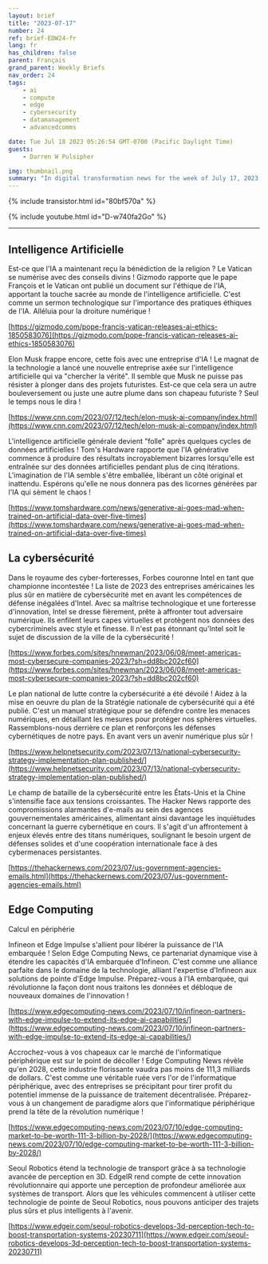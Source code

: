 ```yaml
---
layout: brief
title: "2023-07-17"
number: 24
ref: brief-EDW24-fr
lang: fr
has_children: false
parent: Français
grand_parent: Weekly Briefs
nav_order: 24
tags:
    - ai
    - compute
    - edge
    - cybersecurity
    - datamanagement
    - advancedcomms

date: Tue Jul 18 2023 05:26:54 GMT-0700 (Pacific Daylight Time)
guests:
    - Darren W Pulsipher

img: thumbnail.png
summary: "In digital transformation news for the week of July 17, 2023, Pope Francis offers guidance on AI ethics, Intel remains America&#39;s cyber fortress, and the edge computing market is set to soar!"
---
```


{% include transistor.html id="80bf570a" %}



{% include youtube.html id="D-w740fa2Go" %}

---

## Intelligence Artificielle

Est-ce que l'IA a maintenant reçu la bénédiction de la religion ? Le Vatican se numérise avec des conseils divins ! Gizmodo rapporte que le pape François et le Vatican ont publié un document sur l'éthique de l'IA, apportant la touche sacrée au monde de l'intelligence artificielle. C'est comme un sermon technologique sur l'importance des pratiques éthiques de l'IA. Alléluia pour la droiture numérique !

[https://gizmodo.com/pope-francis-vatican-releases-ai-ethics-1850583076](https://gizmodo.com/pope-francis-vatican-releases-ai-ethics-1850583076)

Elon Musk frappe encore, cette fois avec une entreprise d'IA ! Le magnat de la technologie a lancé une nouvelle entreprise axée sur l'intelligence artificielle qui va "chercher la vérité". Il semble que Musk ne puisse pas résister à plonger dans des projets futuristes. Est-ce que cela sera un autre bouleversement ou juste une autre plume dans son chapeau futuriste ? Seul le temps nous le dira !

[https://www.cnn.com/2023/07/12/tech/elon-musk-ai-company/index.html](https://www.cnn.com/2023/07/12/tech/elon-musk-ai-company/index.html)

L'intelligence artificielle générale devient "folle" après quelques cycles de données artificielles ! Tom's Hardware rapporte que l'IA générative commence à produire des résultats incroyablement bizarres lorsqu'elle est entraînée sur des données artificielles pendant plus de cinq itérations. L'imagination de l'IA semble s'être emballée, libérant un côté original et inattendu. Espérons qu'elle ne nous donnera pas des licornes générées par l'IA qui sèment le chaos !

[https://www.tomshardware.com/news/generative-ai-goes-mad-when-trained-on-artificial-data-over-five-times](https://www.tomshardware.com/news/generative-ai-goes-mad-when-trained-on-artificial-data-over-five-times)

## La cybersécurité

Dans le royaume des cyber-forteresses, Forbes couronne Intel en tant que championne incontestée ! La liste de 2023 des entreprises américaines les plus sûr en matière de cybersécurité met en avant les compétences de défense inégalées d'Intel. Avec sa maîtrise technologique et une forteresse d'innovation, Intel se dresse fièrement, prête à affronter tout adversaire numérique. Ils enfilent leurs capes virtuelles et protègent nos données des cybercriminels avec style et finesse. Il n'est pas étonnant qu'Intel soit le sujet de discussion de la ville de la cybersécurité !

[https://www.forbes.com/sites/hnewman/2023/06/08/meet-americas-most-cybersecure-companies-2023/?sh=dd8bc202cf60](https://www.forbes.com/sites/hnewman/2023/06/08/meet-americas-most-cybersecure-companies-2023/?sh=dd8bc202cf60)

Le plan national de lutte contre la cybersécurité a été dévoilé ! Aidez à la mise en oeuvre du plan de la Stratégie nationale de cybersécurité qui a été publié. C'est un manuel stratégique pour se défendre contre les menaces numériques, en détaillant les mesures pour protéger nos sphères virtuelles. Rassemblons-nous derrière ce plan et renforçons les défenses cybernétiques de notre pays. En avant vers un avenir numérique plus sûr !

[https://www.helpnetsecurity.com/2023/07/13/national-cybersecurity-strategy-implementation-plan-published/](https://www.helpnetsecurity.com/2023/07/13/national-cybersecurity-strategy-implementation-plan-published/)

Le champ de bataille de la cybersécurité entre les États-Unis et la Chine s'intensifie face aux tensions croissantes. The Hacker News rapporte des compromissions alarmantes d'e-mails au sein des agences gouvernementales américaines, alimentant ainsi davantage les inquiétudes concernant la guerre cybernétique en cours. Il s'agit d'un affrontement à enjeux élevés entre des titans numériques, soulignant le besoin urgent de défenses solides et d'une coopération internationale face à des cybermenaces persistantes.

[https://thehackernews.com/2023/07/us-government-agencies-emails.html](https://thehackernews.com/2023/07/us-government-agencies-emails.html)

## Edge Computing

Calcul en périphérie

Infineon et Edge Impulse s'allient pour libérer la puissance de l'IA embarquée ! Selon Edge Computing News, ce partenariat dynamique vise à étendre les capacités d'IA embarquée d'Infineon. C'est comme une alliance parfaite dans le domaine de la technologie, alliant l'expertise d'Infineon aux solutions de pointe d'Edge Impulse. Préparez-vous à l'IA embarquée, qui révolutionne la façon dont nous traitons les données et débloque de nouveaux domaines de l'innovation !

[https://www.edgecomputing-news.com/2023/07/10/infineon-partners-with-edge-impulse-to-extend-its-edge-ai-capabilities/](https://www.edgecomputing-news.com/2023/07/10/infineon-partners-with-edge-impulse-to-extend-its-edge-ai-capabilities/)

Accrochez-vous à vos chapeaux car le marché de l'informatique périphérique est sur le point de décoller ! Edge Computing News révèle qu'en 2028, cette industrie florissante vaudra pas moins de 111,3 milliards de dollars. C'est comme une véritable ruée vers l'or de l'informatique périphérique, avec des entreprises se précipitant pour tirer profit du potentiel immense de la puissance de traitement décentralisée. Préparez-vous à un changement de paradigme alors que l'informatique périphérique prend la tête de la révolution numérique !

[https://www.edgecomputing-news.com/2023/07/10/edge-computing-market-to-be-worth-111-3-billion-by-2028/](https://www.edgecomputing-news.com/2023/07/10/edge-computing-market-to-be-worth-111-3-billion-by-2028/)

Seoul Robotics étend la technologie de transport grâce à sa technologie avancée de perception en 3D. EdgeIR rend compte de cette innovation révolutionnaire qui apporte une perception de profondeur améliorée aux systèmes de transport. Alors que les véhicules commencent à utiliser cette technologie de pointe de Seoul Robotics, nous pouvons anticiper des trajets plus sûrs et plus intelligents à l'avenir.

[https://www.edgeir.com/seoul-robotics-develops-3d-perception-tech-to-boost-transportation-systems-20230711](https://www.edgeir.com/seoul-robotics-develops-3d-perception-tech-to-boost-transportation-systems-20230711)


